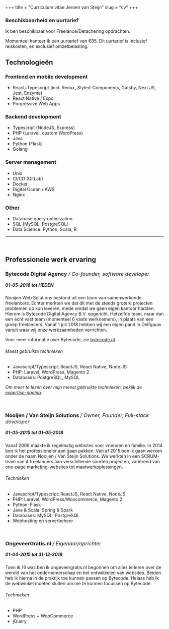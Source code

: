 +++
title = "Curriculum vitae Jeroen van Steijn"
slug = "cv"
+++

<style>
h3 em { font-weight: 400; }
h5 { margin-top: 0 !important; }
@media print {
    nav {
        display: none;
    }
}
</style>

<!-- TODO: Schrijf intro + voeg foto toe. -->

### Beschikbaarheid en uurtarief

Ik ben beschikbaar voor Freelance/Detachering opdrachten.

Momenteel hanteer ik een uurtarief van €85. Dit uurtarief is inclusief reiskosten, en exclusief omzetbelasting.


## Technologieën

### Frontend en mobile development

* React+Typescript (incl. Redux, Styled-Components, Gatsby, Next.JS, Jest, Enzyme)
* React Native / Expo
* Porgressive Web Apps


### Backend development

* Typescript (NodeJS, Express)
* PHP (Laravel, custom WordPress)
* Java
* Python (Flask)
* Golang

### Server management

* Unix
* CI/CD (GitLab)
* Docker
* Digital Ocean / AWS
* Nginx

### Other

* Database query optimization
* SQL (MySQL, PostgreSQL)
* Data Science: Python, Scala, R

<hr />
<br />

## Professionele werk ervaring

### Bytecode Digital Agency */ Co-founder, software developer*

##### 01-05-2018 tot HEDEN

Nooijen Web Solutions bestond uit een team van samenwerkende freelancers. Echter merkten we dat dit met de steeds grotere projecten problemen op kon leveren, mede omdat we geen eigen kantoor hadden. Hierom is Bytecode Digital Agency B.V. opgericht. Hetzelfde team, maar dan een écht vast team (momenteel 6 vaste werknemers), in plaats van een groep freelancers. Vanaf 1 juli 2018 hebben wij een eigen pand in Delfgauw vanuit waar wij onze werkzaamheden verrichten.

Voor meer informatie over Bytecode, zie [bytecode.nl](https://bytecode.nl).

###### Meest gebruikte technieken

* Javascript/Typescript: ReactJS, React Native, Node.JS
* PHP: Laravel, WordPress, Magento 2
* Databases: PostgreSQL, MySQL

_Om meer te lezen over mijn meest gebruikte technieken, bekijk de [expertise-pagina](/expertise)._

<br>

### Nooijen / Van Steijn Solutions */ Owner, Founder, Full-stack developer*

##### 01-05-2015 tot 01-05-2018

Vanaf 2009 maakte ik regelmatig websites voor vrienden en familie. In 2014 ben ik het professioneler aan gaan pakken. Van af 2015 ben ik gaan werken onder de naam Nooijen / Van Steijn Solutions. We werkten in een SCRUM-team van 4 freelancers aan verschillende soorten projecten, variërend van one-page marketing-websites tot maatwerkoplossingen.

###### Technieken

* Javascript/Typescript: ReactJS, React Native, NodeJS
* PHP: Laravel, WordPress/Woocommerce, Magento 2
* Python: Flask
* Java & Scala: Spring & Spark
* Databases: MySQL, PostgreSQL
* Webhosting en serverbeheer

<br>

### OngeveerGratis.nl */ Eigenaar/oprichter*

##### 01-04-2015 tot 31-12-2018

Toen ik 16 was ben ik ongeveergratis.nl begonnen om alles te leren over de wereld van het ondernemerschap en het ontwikkelen van websites. Beiden heb ik hierna in de praktijk toe kunnen passen op Bytecode. Helaas heb ik de webwinkel moeten sluiten om me te kunnen focussen op Bytecode.

###### Technieken

* PHP
* WordPress + WooCommerce
* jQuery
